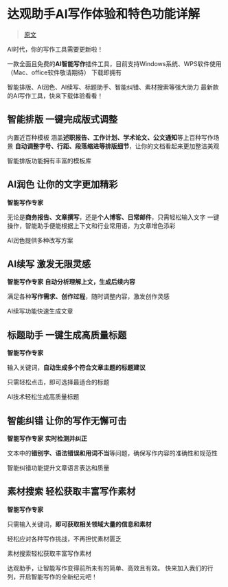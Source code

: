 

达观助手AI写作体验和特色功能详解
======
> [原文](https://zhuanlan.zhihu.com/p/621734507)


AI时代，你的写作工具需要更新啦！

一款全面且免费的**AI智能写作**插件工具，目前支持Windows系统、WPS软件使用（Mac、office软件敬请期待）
下载即拥有

智能排版、AI润色、AI续写、标题助手、智能纠错、素材搜索等强大助力
最新款的AI写作工具，快来下载体验看看！


## 智能排版 一键完成版式调整
内置近百种模板
涵盖**述职报告、工作计划、学术论文、公文通知**等上百种写作场景
**自动调整字号、行距、段落缩进等排版细节**，让你的文档看起来更加整洁美观

智能排版功能拥有丰富的模板库


## AI润色 让你的文字更加精彩
**智能写作专家**

无论是**商务报告、文章撰写**，还是**个人博客、日常邮件**，只需轻松输入文字
一键操作，智能助手便能根据上下文和行业常用语，为文章增色添彩

AI润色提供多种改写方案


## AI续写 激发无限灵感
**智能写作专家**
**自动分析理解上文，生成后续内容**

满足各种**写作需求、创作过程**，随时调整内容，激发创作灵感

AI续写功能快速生成文章


## 标题助手 一键生成高质量标题
**智能写作专家**

输入关键词，**自动生成多个符合文章主题的标题建议**

只需轻松点击，即可选择最适合的标题

AI技术轻松生成高质量标题


## 智能纠错 让你的写作无懈可击
**智能写作专家**
**实时检测并纠正**

文本中的**错别字、语法错误和用词不当**等问题，确保写作内容的准确性和规范性

智能纠错功能提升文章语言表达和质量


## 素材搜索 轻松获取丰富写作素材
**智能写作专家**

只需输入关键词，**即可获取相关领域大量的信息和素材**

轻松应对各种写作挑战，不再担忧素材匮乏

素材搜索轻松获取丰富写作素材


达观助手，让智能写作变得前所未有的简单、高效且有效。
快来加入我们的行列，开启智能写作的全新纪元吧！

